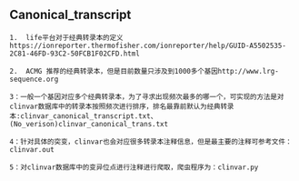 
## Canonical_transcript

    1.  life平台对于经典转录本的定义https://ionreporter.thermofisher.com/ionreporter/help/GUID-A5502535-2C81-46FD-93C2-50FCB1F02CFD.html

    2.  ACMG 推荐的经典转录本，但是目前数量只涉及到1000多个基因http://www.lrg-sequence.org

    3：一般一个基因对应多个经典转录本，为了寻求出现频次最多的哪一个，可实现的方法是对clinvar数据库中的转录本按照频次进行排序，排名最靠前默认为经典转录本:clinvar_canonical_transcript.txt、(No_verison)clinvar_canonical_trans.txt

    4：针对具体的突变，clinvar也会对应很多转录本注释信息，但是最主要的注释可参考文件：clinvar.out
    
    5：对clinvar数据库中的变异位点进行注释进行爬取，爬虫程序为：clinvar.py